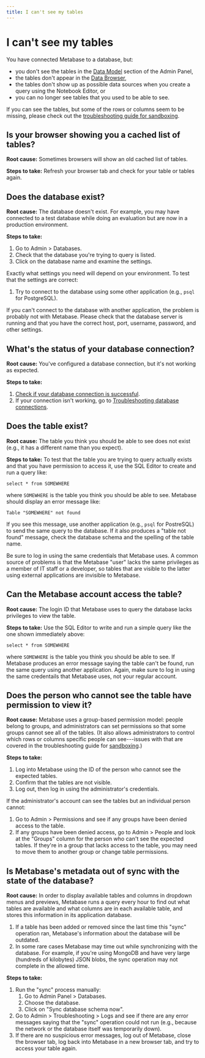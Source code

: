 ```yaml
---
title: I can't see my tables
---
```


# I can't see my tables

You have connected Metabase to a database, but:

- you don't see the tables in the [Data Model][data-model] section of the Admin Panel,
- the tables don't appear in the [Data Browser][data-browser],
- the tables don't show up as possible data sources when you create a query using the Notebook Editor, or
- you can no longer see tables that you used to be able to see.

If you can see the tables, but some of the rows or columns seem to be missing, please check out the [troubleshooting guide for sandboxing][sandboxing].

## Is your browser showing you a cached list of tables?

**Root cause:** Sometimes browsers will show an old cached list of tables.

**Steps to take:** Refresh your browser tab and check for your table or tables again.

## Does the database exist?

**Root cause:** The database doesn't exist. For example, you may have connected to a test database while doing an evaluation but are now in a production environment.

**Steps to take:**

1. Go to Admin > Databases.
2. Check that the database you're trying to query is listed.
3. Click on the database name and examine the settings.

Exactly what settings you need will depend on your environment. To test that the settings are correct:

1. Try to connect to the database using some other application (e.g., `psql` for PostgreSQL).

If you can't connect to the database with another application, the problem is probably not with Metabase. Please check that the database server is running and that you have the correct host, port, username, password, and other settings.

## What's the status of your database connection?

**Root cause:** You've configured a database connection, but it's not working as expected.

**Steps to take:**

1. [Check if your database connection is successful](../administration-guide/01-managing-databases.html#testing-the-connection-status).
2. If your connection isn't working, go to [Troubleshooting database connections](./datawarehouse.html). 

## Does the table exist?

**Root cause:** The table you think you should be able to see does not exist (e.g., it has a different name than you expect).

**Steps to take:** To test that the table you are trying to query actually exists and that you have permission to access it, use the SQL Editor to create and run a query like:

```
select * from SOMEWHERE
```

where `SOMEWHERE` is the table you think you should be able to see. Metabase should display an error message like:

```
Table "SOMEWHERE" not found
```

If you see this message, use another application (e.g., `psql` for PostreSQL) to send the same query to the database. If it also produces a "table not found" message, check the database schema and the spelling of the table name.

Be sure to log in using the same credentials that Metabase uses. A common source of problems is that the Metabase "user" lacks the same privileges as a member of IT staff or a developer, so tables that are visible to the latter using external applications are invisible to Metabase.

## Can the Metabase account access the table?

**Root cause:** The login ID that Metabase uses to query the database lacks privileges to view the table.

**Steps to take:** Use the SQL Editor to write and run a simple query like the one shown immediately above:

```
select * from SOMEWHERE
```

where `SOMEWHERE` is the table you think you should be able to see. If Metabase produces an error message saying the table can't be found, run the same query using another application. Again, make sure to log in using the same credentails that Metabase uses, not your regular account.

## Does the person who cannot see the table have permission to view it?

**Root cause:** Metabase uses a group-based permission model: people belong to groups, and administrators can set permissions so that some groups cannot see all of the tables. (It also allows administrators to control which rows or columns specific people can see---issues with that are covered in the troubleshooting guide for [sandboxing][sandboxing].)

**Steps to take:**

1. Log into Metabase using the ID of the person who cannot see the expected tables.
2. Confirm that the tables are not visible.
3. Log out, then log in using the administrator's credentials.

If the administrator's account can see the tables but an individual person cannot:

1. Go to Admin > Permissions and see if any groups have been denied access to the table.
2. If any groups have been denied access, go to Admin > People and look at the "Groups" column for the person who can't see the expected tables. If they're in a group that lacks access to the table, you may need to move them to another group or change table permissions.

## Is Metabase's metadata out of sync with the state of the database?

**Root cause:** In order to display available tables and columns in dropdown menus and previews, Metabase runs a query every hour to find out what tables are available and what columns are in each available table, and stores this information in its application database.

1. If a table has been added or removed since the last time this "sync" operation ran, Metabase's information about the database will be outdated.
2. In some rare cases Metabase may time out while synchronizing with the database. For example, if you're using MongoDB and have very large (hundreds of kilobytes) JSON blobs, the sync operation may not complete in the allowed time.

**Steps to take:**

1. Run the "sync" process manually:
   1. Go to Admin Panel > Databases.
   2. Choose the database.
   3. Click on "Sync database schema now".
2. Go to Admin > Troubleshooting > Logs and see if there are any error messages saying that the "sync" operation could not run (e.g., because the network or the database itself was temporarily down).
3. If there are no suspicious error messages, log out of Metabase, close the browser tab, log back into Metabase in a new browser tab, and try to access your table again.

[data-browser]: /learn/getting-started/data-browser.html
[data-model]: ../administration-guide/03-metadata-editing.html
[sandboxing]: ./sandboxing.html